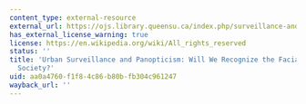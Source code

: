 ```yaml
---
content_type: external-resource
external_url: https://ojs.library.queensu.ca/index.php/surveillance-and-society/article/view/3343
has_external_license_warning: true
license: https://en.wikipedia.org/wiki/All_rights_reserved
status: ''
title: 'Urban Surveillance and Panopticism: Will We Recognize the Facial Recognition
  Society?'
uid: aa0a4760-f1f8-4c86-b80b-fb304c961247
wayback_url: ''
---
```


